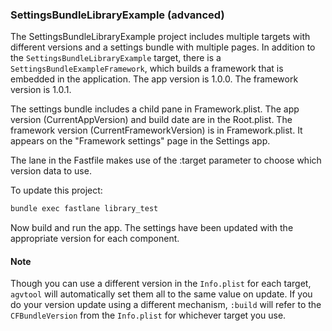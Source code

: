 ### SettingsBundleLibraryExample (advanced)

The SettingsBundleLibraryExample project includes multiple targets with different versions
and a settings bundle with multiple pages. In addition to the `SettingsBundleLibraryExample`
target, there is a `SettingsBundleExampleFramework`, which builds a framework that is embedded
in the application. The app version is 1.0.0. The framework version is 1.0.1.

The settings bundle includes a child pane in Framework.plist. The app version (CurrentAppVersion)
and build date are in the Root.plist. The framework version (CurrentFrameworkVersion) is in
Framework.plist. It appears on the "Framework settings" page in the Settings app.

The lane in the Fastfile makes use of the :target parameter to choose which version data to use.

To update this project:

```bash
bundle exec fastlane library_test
```

Now build and run the app. The settings have been updated with the appropriate version
for each component.

#### Note

Though you can use a different version in
the `Info.plist` for each target, `agvtool` will
automatically set them all to the same value on update.
If you do your version update using a different
mechanism, `:build` will refer to the `CFBundleVersion` from the `Info.plist`
for whichever target you use.
